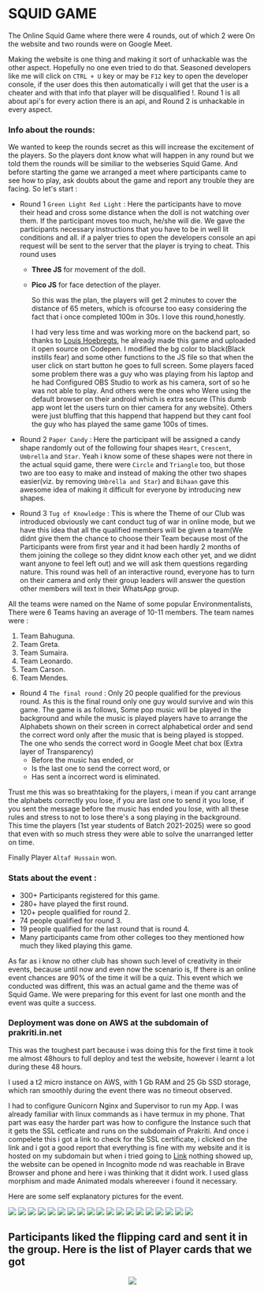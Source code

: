 # SQUID GAME

The Online Squid Game where there were 4 rounds, out of which 2 were On the website and two rounds were on Google Meet.

Making the website is one thing and making it sort of unhackable was the other aspect. Hopefully no one even tried to do that.
Seasoned developers like me will click on `CTRL + U` key or may be `F12` key to open the developer console, if the user does this then automatically i will get that the user is a cheater and with that info that player will be disqualified !. Round 1 is all about api's for every action there is an api, and Round 2 is unhackable in every aspect.

### Info about the rounds:
We wanted to keep the rounds secret as this will increase the excitement of the players. So the players dont know what will happen in any round but we told them the rounds will be similiar to the webseries Squid Game. And before starting the game we arranged a meet where participants came to see how to play, ask doubts about the game and report any trouble they are facing.
So let's start :
- Round 1 `Green Light Red Light` : Here the participants have to move their head and cross some distance when the doll is not watching over them. If the participant moves too much, he/she will die. We gave the participants necessary instructions that you have to be in well lit conditions and all. if a palyer tries to open the developers console an api request will be sent to the server that the player is trying to cheat. This round uses   
  - **Three JS** for movement of the doll.
  - **Pico JS** for face detection of the player.

    So this was the plan, the players will get 2 minutes to cover the distance of 65 meters, which is ofcourse too easy considering the fact that i once completed 100m in 30s. I love this round,honestly.

    I had very less time and was working more on the backend part, so thanks to [Louis Hoebregts](https://codepen.io/Mamboleoo), he already made this game and uploaded it open source on Codepen. I modified the bg color to black(Black instills fear) and some other functions to the JS file so that when the user click on start button he goes to full screen. Some players faced some problem there was a guy who was playing from his laptop and he had Configured OBS Studio to work as his camera, sort of so he was not able to play. And others were the ones who Were using the default browser on their android which is extra secure (This dumb app wont let the users turn on thier camera for any website). Others were just bluffing that this happend that happend but they cant fool the guy who has played the same game 100s of times.


- Round 2 `Paper Candy` : Here the participant will be assigned a candy shape randomly out of the following four shapes `Heart`, `Crescent`, `Umbrella` and `Star`. Yeah i know some of these shapes were not there in the actual squid game, there were `Circle` and `Triangle` too, but those two are too easy to make and instead of making the other two shapes easier(viz. by removing `Umbrella and Star`) and `Bihaan` gave this awesome idea of making it difficult for everyone by introducing new shapes.

- Round 3 `Tug of Knowledge` : This is where the Theme of our Club was introduced obviously we cant conduct tug of war in online mode, but we have this idea that all the qualified members will be given a team(We didnt give them the chance to choose their Team because most of the Participants were from first year and it had been hardly 2 months of them joining the college so they didnt know each other yet, and we didnt want anyone to feel left out) and we will ask them questions regarding nature. This round was hell of an interactive round, everyone has to turn on their camera and only their group leaders will answer the question other members will text in their WhatsApp group.

All the teams were named on the Name of some popular Environmentalists, There were 6 Teams having an average of 10-11 members. The team names were :

1. Team Bahuguna.
2. Team Greta.
3. Team Sumaira.
4. Team Leonardo.
5. Team Carson.
6. Team Mendes.

- Round 4  `The final round` : Only 20 people qualified for the previous round. As this is the final round only one guy would survive and win this game. The game is as follows, Some pop music will be played in the background and while the music is played players have to arrange the Alphabets shown on their screen in correct alphabetical order and send the correct word only after the music that is being played is stopped. The one who sends the correct word in Google Meet chat box (Extra layer of Transparency)
  - Before the music has ended, or
  - Is the last one to send the correct word, or
  - Has sent a incorrect word is eliminated.

Trust me this was so breathtaking for the players, i mean if you cant arrange the alphabets correctly you lose, if you are last one to send it you lose, if you sent the message before the music has ended you lose, with all these rules and stress to not to lose there's a song playing in the background. This time the players (1st year students of Batch 2021-2025) were so good that even with so much stress they were able to solve the unarranged letter on time.

Finally Player `Altaf Hussain` won.

### Stats about the event :
- 300+ Participants registered for this game.
- 280+ have played the first round.
- 120+ people qualified for round 2.
- 74 people qualified for round 3.
- 19 people qualified for the last round that is round 4.
- Many participants came from other colleges too they mentioned how much they liked playing this game.

As far as i know no other club has shown such level of creativity in their events, because until now and even now the scenario is, If there is an online event chances are 90% of the time it will be a quiz. This event which we conducted was diffrent, this was an actual game and the theme was of Squid Game. We were preparing for this event for last one month and the event was quite a success. 

### Deployment was done on AWS at the subdomain of prakriti.in.net

This was the toughest part because i was doing this for the first time it took me almost 48hours to full deploy and test the website, however i learnt a lot during these 48 hours.

I used a t2 micro instance on AWS, with 1 Gb RAM and 25 Gb SSD storage, which ran smoothly during the event there was no timeout observed.

I had to configure Gunicorn Nginx and Supervisor to run my App. I was already familiar with linux commands as i have termux in my phone. That part was easy the harder part was how to configure the Instance such that it gets the SSL cetficate and runs on the subdomain of Prakriti. And once i compelete this i got a link to check for the SSL certificate, i clicked on the link and i got a good report that everything is fine with my website and it is hosted on my subdomain but when i tried going to [Link](https://squidgame.prakriti.in.net) nothing showed up, the website can be opened in Incognito mode nd was reachable in Brave Browser and phone and here i was thinking that it didnt work. I used glass morphism and made Animated modals whereever i found it necessary.

Here are some self explanatory pictures for the event.


![](./Documentation/1.png)
![](./Documentation/2.png)
![](./Documentation/3.png)
![](./Documentation/4.png)
![](./Documentation/5.png)
![](./Documentation/6.png)
![](./Documentation/7.png)
![](./Documentation/8.png)
![](./Documentation/9.png)
![](./Documentation/10.png)
![](./Documentation/11.png)
![](./Documentation/12.png)
![](./Documentation/13.png)
![](./Documentation/14.png)
![](./Documentation/15.png)
![](./Documentation/16.png)
![](./Documentation/17.png)
![](./Documentation/18.png)
![](./Documentation/19.png)
## Participants liked the flipping card and sent it in the group. Here is the list of Player cards that we got
<p align="center">
<img align="center" src="./Documentation/20.jpeg" />
</p>
